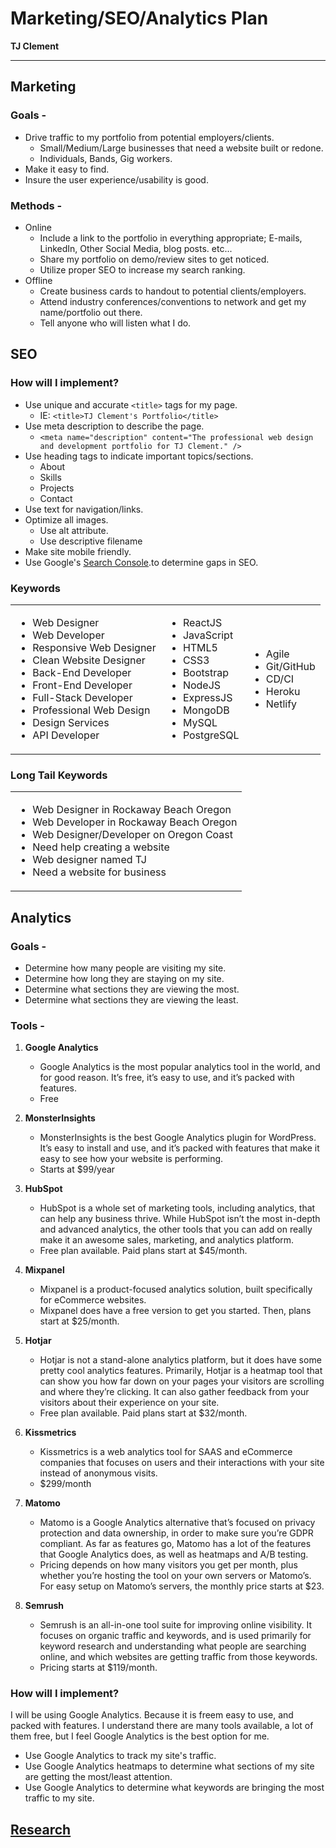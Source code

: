 # Marketing/SEO/Analytics Plan

**TJ Clement**

---

## Marketing

### Goals -

- Drive traffic to my portfolio from potential employers/clients.
  - Small/Medium/Large businesses that need a website built or redone.
  - Individuals, Bands, Gig workers.
- Make it easy to find.
- Insure the user experience/usability is good.

### Methods -

- Online
  - Include a link to the portfolio in everything appropriate; E-mails, LinkedIn, Other Social Media, blog posts. etc...
  - Share my portfolio on demo/review sites to get noticed.
  - Utilize proper SEO to increase my search ranking.
- Offline
  - Create business cards to handout to potential clients/employers.
  - Attend industry conferences/conventions to network and get my name/portfolio out there.
  - Tell anyone who will listen what I do.

## SEO

### How will I implement?

- Use unique and accurate `<title>` tags for my page.
  - IE: `<title>TJ Clement's Portfolio</title>`
- Use meta description to describe the page.
  - `<meta name="description" content="The professional web design and development portfolio for TJ Clement." />`
- Use heading tags to indicate important topics/sections.
  - About
  - Skills
  - Projects
  - Contact
- Use text for navigation/links.
- Optimize all images.
  - Use alt attribute.
  - Use descriptive filename
- Make site mobile friendly.
- Use Google's [Search Console](https://search.google.com/search-console).to determine gaps in SEO.

### Keywords

<table>
  <tr>
    <td>
      <ul>
        <li>Web Designer</li>
        <li>Web Developer</li>
        <li>Responsive Web Designer</li>
        <li>Clean Website Designer</li>
        <li>Back-End Developer</li>
        <li>Front-End Developer</li>
        <li>Full-Stack Developer</li>
        <li>Professional Web Design</li>
        <li>Design Services</li>
        <li>API Developer</li>
      </ul>
    </td>
    <td>
      <ul>
        <li>ReactJS</li>
        <li>JavaScript</li>
        <li>HTML5</li>
        <li>CSS3</li>
        <li>Bootstrap</li>
        <li>NodeJS</li>
        <li>ExpressJS</li>
        <li>MongoDB</li>
        <li>MySQL</li>
        <li>PostgreSQL</li>
      </ul>
    </td>
    <td>
      <ul>
        <li>Agile</li>
        <li>Git/GitHub</li>
        <li>CD/CI</li>
        <li>Heroku</li>
        <li>Netlify</li>
      </ul>
    </td>
  </tr>
</table>

### Long Tail Keywords

<table>
  <tr>
    <td>
      <ul>
        <li>Web Designer in Rockaway Beach Oregon</li>
        <li>Web Developer in Rockaway Beach Oregon</li>
        <li>Web Designer/Developer on Oregon Coast</li>
        <li>Need help creating a website</li>
        <li>Web designer named TJ</li>
        <li>Need a website for business</li>
      </ul>
    </td>
  </tr>
</table>

## Analytics

### Goals -

- Determine how many people are visiting my site.
- Determine how long they are staying on my site.
- Determine what sections they are viewing the most.
- Determine what sections they are viewing the least.

### Tools -

1. **Google Analytics**

   - Google Analytics is the most popular analytics tool in the world, and for good reason. It’s free, it’s easy to use, and it’s packed with features.
   - Free

2. **MonsterInsights**

   - MonsterInsights is the best Google Analytics plugin for WordPress. It’s easy to install and use, and it’s packed with features that make it easy to see how your website is performing.
   - Starts at $99/year

3. **HubSpot**

   - HubSpot is a whole set of marketing tools, including analytics, that can help any business thrive. While HubSpot isn’t the most in-depth and advanced analytics, the other tools that you can add on really make it an awesome sales, marketing, and analytics platform.
   - Free plan available. Paid plans start at $45/month.

4. **Mixpanel**

   - Mixpanel is a product-focused analytics solution, built specifically for eCommerce websites.
   - Mixpanel does have a free version to get you started. Then, plans start at $25/month.

5. **Hotjar**

   - Hotjar is not a stand-alone analytics platform, but it does have some pretty cool analytics features. Primarily, Hotjar is a heatmap tool that can show you how far down on your pages your visitors are scrolling and where they’re clicking. It can also gather feedback from your visitors about their experience on your site.
   - Free plan available. Paid plans start at $32/month.

6. **Kissmetrics**

   - Kissmetrics is a web analytics tool for SAAS and eCommerce companies that focuses on users and their interactions with your site instead of anonymous visits.
   - $299/month

7. **Matomo**

   - Matomo is a Google Analytics alternative that’s focused on privacy protection and data ownership, in order to make sure you’re GDPR compliant. As far as features go, Matomo has a lot of the features that Google Analytics does, as well as heatmaps and A/B testing.
   - Pricing depends on how many visitors you get per month, plus whether you’re hosting the tool on your own servers or Matomo’s. For easy setup on Matomo’s servers, the monthly price starts at $23.

8. **Semrush**
   - Semrush is an all-in-one tool suite for improving online visibility. It focuses on organic traffic and keywords, and is used primarily for keyword research and understanding what people are searching online, and which websites are getting traffic from those keywords.
   - Pricing starts at $119/month.

### How will I implement?

I will be using Google Analytics. Because it is freem easy to use, and packed with features. I understand there are many tools available, a lot of them free, but I feel Google Analytics is the best option for me.

- Use Google Analytics to track my site's traffic.
- Use Google Analytics heatmaps to determine what sections of my site are getting the most/least attention.
- Use Google Analytics to determine what keywords are bringing the most traffic to my site.

## [Research](https://github.com/ClementTJ-FS/portfolio/blob/research/research/marketing.md)

